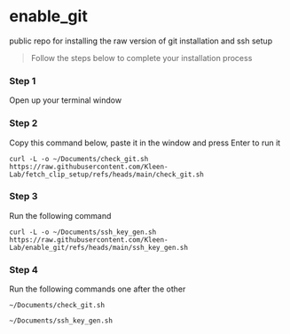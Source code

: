 # enable_git
public repo for installing the raw version of git installation and ssh setup

> Follow the steps below to complete your installation process

### Step 1
Open up your terminal window

### Step 2
Copy this command below, paste it in the window and press Enter to run it 

`curl -L -o ~/Documents/check_git.sh https://raw.githubusercontent.com/Kleen-Lab/fetch_clip_setup/refs/heads/main/check_git.sh`

### Step 3
Run the following command 

`curl -L -o ~/Documents/ssh_key_gen.sh https://raw.githubusercontent.com/Kleen-Lab/enable_git/refs/heads/main/ssh_key_gen.sh`

### Step 4
Run the following commands one after the other  

`~/Documents/check_git.sh`

`~/Documents/ssh_key_gen.sh`

